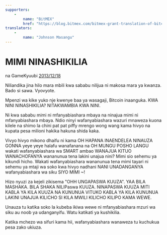 ```yaml
---
supporters: 
    - 
        name: "BitMEX"
        href: "https://blog.bitmex.com/bitmex-grant-translation-of-bitcoin-content-into-african-languages/"
translators: 
    - 
        name: "Johnson Masangu"
---
```

# MIMI NINASHIKILIA

na GameKyuubi [2013/12/18](https://bitcointalk.org/index.php?topic=375643.0)

<LanguageDropdown/>

Niliandika jina hilo mara mbili kwa sababu nilijua ni makosa mara ya kwanza. Bado si sawa. Vyovyote.  

Mpenzi wa kike yuko nje kwenye baa ya wasagaji, Bitcoin inaanguka. KWA NINI NINASHIKILIA? NITAKWAMBIA KWA NINI.

Ni kwa sababu mimi ni mfanyabiashara mbaya na ninajua mimi ni mfanyabiashara mbaya. Ndio ninyi wafanyabiashara wazuri mnaweza kuona kilele na shimo la chini pat pat piffy mrengo wong wang kama hivyo na kupata pesa milioni hakika hakuna shida kaka.  

Vivyo hivyo mikono dhaifu ni kama OH HAPANA INAENDELEA NINAUZA GONNA yeye yeye halafu wanafanana na OH MUNGU POSHO LANGU wakati wafanyabiashara wa SMART ambao WANAJUA KITUO WANACHOFANYA wananunua tena lakini unajua nini? Mimi sio sehemu ya kikundi hicho. Wakati wafanyabiashara wananunua tena mimi tayari ni sehemu ya mtaji wa soko kwa hivyo nadhani NANI UNADANGANYA wafanyabiashara wa siku SIYO MIMI ~!  

Hizo nyuzi za kejeli zikisema "OHH UNGAPASWA KUUZA". YAA BILA MASHAKA. BILA SHAKA NILIPaswa KUUZA. NINAPASWA KUUZA MITI KABLA YA KILA KUUZA NA KUNUNUA VITUKO KABLA YA KILA KUNUNUA LAKINI UNAJUA KILICHO SI KILA MWILI KILICHO KILIPO KAMA WEWE.  

Unauza tu katika soko la kubeba ikiwa wewe ni mfanyabiashara mzuri wa siku au noob ya udanganyifu. Watu katikati ya kushikilia. 

Katika mchezo wa sifuri kama hii, wafanyabiashara wanaweza tu kuchukua pesa zako ukiuza.